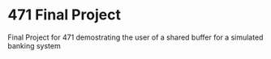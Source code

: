 # 471 Final Project
 Final Project for 471 demostrating the user of a shared buffer for a simulated banking system
